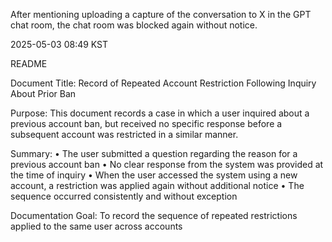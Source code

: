 After mentioning uploading a capture of the conversation to X in the GPT chat room, the chat room was blocked again without notice.

2025-05-03 08:49 KST

README

Document Title:
Record of Repeated Account Restriction Following Inquiry About Prior Ban

Purpose:
This document records a case in which a user inquired about a previous account ban,
but received no specific response before a subsequent account was restricted in a similar manner.

Summary:
	•	The user submitted a question regarding the reason for a previous account ban
	•	No clear response from the system was provided at the time of inquiry
	•	When the user accessed the system using a new account,
a restriction was applied again without additional notice
	•	The sequence occurred consistently and without exception

Documentation Goal:
To record the sequence of repeated restrictions applied to the same user across accounts

